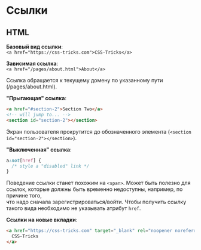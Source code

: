 # Ссылки

## HTML

**Базовый вид ссылки**:<br>
`<a href="https://css-tricks.com">CSS-Tricks</a>`

**Зависимая ссылка**:<br>
`<a href="/pages/about.html">About</a>`

Ссылка обращается к текущему домену по указанному пути (/pages/about.html).

**"Прыгающая" ссылка**:<br>
```html
<a href="#section-2">Section Two</a>
<!-- will jump to... -->
<section id="section-2"></section>
```

Экран пользователя прокрутится до обозначенного элемента (`<section id="section-2"></section>`).

**"Выключенная" ссылка**:<br>
```css
a:not[href] {
  /* style a "disabled" link */
}
```

Поведение ссылки станет похожим на `<span>`. Может быть полезно для ссылок, которые должны быть временно недоступны, например, по причине того,<br>
что надо сначала зарегистрироваться/войти. Чтобы получить ссылку такого вида необходимо не указывать атрибут `href`.

**Ссылки на новые вкладки**:
```html
<a href="https://css-tricks.com" target="_blank" rel="noopener noreferrer">
  CSS-Tricks
</a>
```